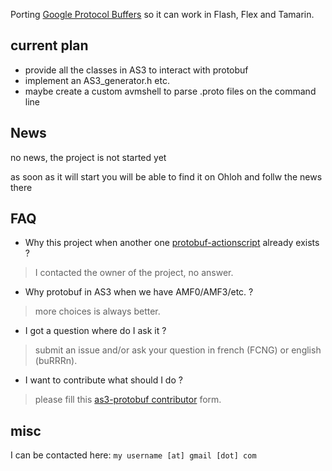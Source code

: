 Porting [Google Protocol Buffers](http://code.google.com/p/protobuf/) so it can work in Flash, Flex and Tamarin.

## current plan ##

  * provide all the classes in AS3 to interact with protobuf
  * implement an AS3\_generator.h etc.
  * maybe create a custom avmshell to parse .proto files on the command line

## News ##

no news, the project is not started yet

as soon as it will start you will be able to find it on Ohloh and follw the news there


## FAQ ##

  * Why this project when another one [protobuf-actionscript](http://code.google.com/p/protobuf-actionscript/) already exists ?
> I contacted the owner of the project, no answer.

  * Why protobuf in AS3 when we have AMF0/AMF3/etc. ?
> more choices is always better.

  * I got a question where do I ask it ?
> submit an issue and/or ask your question in french (FCNG) or english (buRRRn).

  * I want to contribute what should I do ?
> please fill this [as3-protobuf contributor](https://spreadsheets.google.com/viewform?key=pGIxRmvuySOVJnclxf0VZaw&email=true) form.

## misc ##

I can be contacted here: `my username [at] gmail [dot] com`